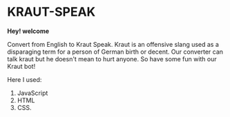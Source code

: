 # KRAUT-SPEAK

**Hey! welcome**

Convert from English to Kraut Speak. Kraut is an offensive slang used as
a disparaging term for a person of German birth or decent. Our converter
can talk kraut but he doesn't mean to hurt anyone. So have some fun with
our Kraut bot!

Here I used:

1. JavaScript
2. HTML
3. CSS.
